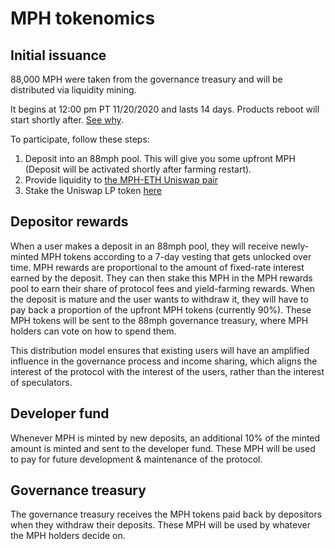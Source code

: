 # MPH tokenomics

## Initial issuance

88,000 MPH were taken from the governance treasury and will be distributed via liquidity mining.

It begins at 12:00 pm PT 11/20/2020 and lasts 14 days. Products reboot will start shortly after. [See why](https://medium.com/88mphapp/88mph-mphminter-contract-issue-6365dbcacb4f).

To participate, follow these steps:

1. Deposit into an 88mph pool. This will give you some upfront MPH (Deposit will be activated shortly after farming restart).
2. Provide liquidity to [the MPH-ETH Uniswap pair](https://info.uniswap.org/pair/0x4d96369002fc5b9687ee924d458a7e5baa5df34e)
3. Stake the Uniswap LP token [here](https://88mph.app/farming)

## Depositor rewards

When a user makes a deposit in an 88mph pool, they will receive newly-minted MPH tokens according to a 7-day vesting that gets unlocked over time. MPH rewards are proportional to the amount of fixed-rate interest earned by the deposit. They can then stake this MPH in the MPH rewards pool to earn their share of protocol fees and yield-farming rewards. When the deposit is mature and the user wants to withdraw it, they will have to pay back a proportion of the upfront MPH tokens (currently 90%). These MPH tokens will be sent to the 88mph governance treasury, where MPH holders can vote on how to spend them.

This distribution model ensures that existing users will have an amplified influence in the governance process and income sharing, which aligns the interest of the protocol with the interest of the users, rather than the interest of speculators.

## Developer fund

Whenever MPH is minted by new deposits, an additional 10% of the minted amount is minted and sent to the developer fund. These MPH will be used to pay for future development & maintenance of the protocol.

## Governance treasury

The governance treasury receives the MPH tokens paid back by depositors when they withdraw their deposits. These MPH will be used by whatever the MPH holders decide on.
